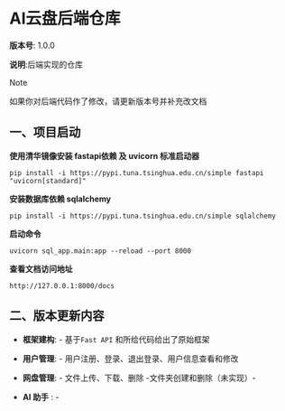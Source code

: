 # AI云盘后端仓库

**版本号**: 1.0.0

**说明**:后端实现的仓库

> [!NOTE]
>
> 如果你对后端代码作了修改，请更新版本号并补充改文档

## 一、项目启动

**使用清华镜像安装 fastapi依赖 及  uvicorn 标准启动器**

```
pip install -i https://pypi.tuna.tsinghua.edu.cn/simple fastapi "uvicorn[standard]"
```

**安装数据库依赖 sqlalchemy**

```
pip install -i https://pypi.tuna.tsinghua.edu.cn/simple sqlalchemy
```

**启动命令**

```
uvicorn sql_app.main:app --reload --port 8000
```

**查看文档访问地址**

```
http://127.0.0.1:8000/docs
```

## 二、版本更新内容

- **框架建构**:  -  基于`Fast API` 和所给代码给出了原始框架

- **用户管理**:  - 用户注册、登录、退出登录、用户信息查看和修改
- **网盘管理**:  - 文件上传、下载、删除  -文件夹创建和删除（未实现）- 
- **AI 助手**   :  -  